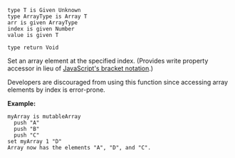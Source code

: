 ```thy
type T is Given Unknown
type ArrayType is Array T
arr is given ArrayType
index is given Number
value is given T

type return Void
```

Set an array element at the specified index.
(Provides write property accessor in lieu of [JavaScript's bracket notation](https://developer.mozilla.org/en-US/docs/Web/JavaScript/Reference/Operators/Property_accessors#bracket_notation).)

Developers are discouraged from using this function
since accessing array elements by index is error-prone.

**Example:**

```thy
myArray is mutableArray
  push "A"
  push "B"
  push "C"
set myArray 1 "D"
Array now has the elements "A", "D", and "C".
```
